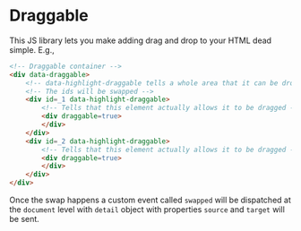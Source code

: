 # Draggable

This JS library lets you make adding drag and drop to your HTML dead simple.
E.g.,

```html
<!-- Draggable container -->
<div data-draggable>
    <!-- data-highlight-draggable tells a whole area that it can be dropped to -->
    <!-- The ids will be swapped -->
    <div id=_1 data-highlight-draggable>
        <!-- Tells that this element actually allows it to be dragged -->
        <div draggable=true>
        </div>
    </div>
    <div id=_2 data-highlight-draggable>
        <!-- Tells that this element actually allows it to be dragged -->
        <div draggable=true>
        </div>
    </div>
</div>
```

Once the swap happens a custom event called `swapped` will be dispatched at the
`document` level with `detail` object with properties `source` and `target` will
be sent.

